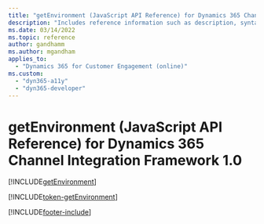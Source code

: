 ```yaml
---
title: "getEnvironment (JavaScript API Reference) for Dynamics 365 Channel Integration Framework 1.0 | MicrosoftDocs"
description: "Includes reference information such as description, syntax, and parameters for the getEnvironment method in JavaScript API Reference for Channel Integration Framework 1.0. "
ms.date: 03/14/2022
ms.topic: reference
author: gandhamm
ms.author: mgandham
applies_to: 
  - "Dynamics 365 for Customer Engagement (online)"
ms.custom: 
  - "dyn365-a11y"
  - "dyn365-developer"
---
```


# getEnvironment (JavaScript API Reference) for Dynamics 365 Channel Integration Framework 1.0

[!INCLUDE[getEnvironment](Includes/getEnvironment-description.md)]

[!INCLUDE[token-getEnvironment](../../../../shared/token-getEnvironment.md)]

[!INCLUDE[footer-include](../../../../../includes/footer-banner.md)]
